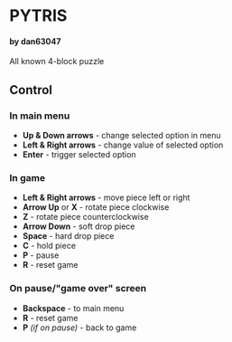 # PYTRIS
#### by dan63047

All known 4-block puzzle

## Control
### In main menu 

* **Up & Down arrows** - change selected option in menu
* **Left & Right arrows** - change value of selected option
* **Enter** - trigger selected option

### In game

* **Left & Right arrows** - move piece left or right
* **Arrow Up** or **X** - rotate piece clockwise
* **Z** - rotate piece counterclockwise
* **Arrow Down** - soft drop piece
* **Space** - hard drop piece
* **C** - hold piece
* **P** - pause
* **R** - reset game

### On pause/"game over" screen
* **Backspace** - to main menu
* **R** - reset game
* **P** *(if on pause)* - back to game
